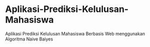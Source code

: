 # Aplikasi-Prediksi-Kelulusan-Mahasiswa
Aplikasi Prediksi Kelulusan Mahasiswa Berbasis Web menggunakan Algoritma Naive Baiyes
